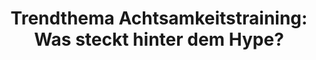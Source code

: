 ---
title: 'Trendthema Achtsamkeitstraining: Was steckt hinter dem Hype?'
banner: './achtsamkeit.jpg'
excerpt: 'Manager tun es ebenso wie Schüler und Soldaten der US-Armee – die Rede ist von Achtsamkeits­training. Im stressigen Alltag soll es für mehr Ruhe und Ausgeglichen­heit sorgen. Doch was genau ist darunter zu verstehen und was sind die Effekte? Wir beantworten die wichtigsten Fragen.'
---